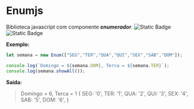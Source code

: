 # Enumjs

Biblioteca javascript com componente *__enumerador__*. ![Static Badge](https://img.shields.io/badge/version-0.1-green) ![Static Badge](https://img.shields.io/badge/status-beta-yellow)

**Exemplo:** 
```javascript
let semana = new Enum(["SEG","TER","QUA","QUI","SEX","SAB","DOM"]);

console.log(`Domingo = ${semana.DOM}, Terca = ${semana.TER}`);
console.log(semana.showAll());
```
**Saída:**

>Domingo = 6, Terca = 1
{
	SEG: '0',
	TER: '1',
	QUA: '2',
	QUI: '3',
	SEX: '4',
	SAB: '5',
	DOM: '6',
>}
